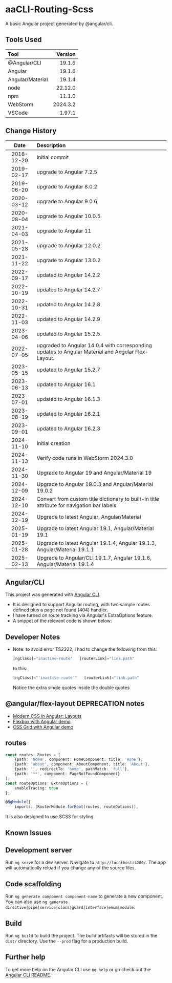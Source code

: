 # aaCLI-Routing-Scss
A basic Angular project generated by @angular/cli.

## Tools Used

| Tool             |  Version |
|:-----------------|---------:|
| @Angular/CLI     |   19.1.6 |
| Angular          |   19.1.6 |
| Angular/Material |   19.1.4 |
| node             |  22.12.0 |
| npm              |   11.1.0 |
| WebStorm         | 2024.3.2 |
| VSCode           |   1.97.1 |


## Change History

|      Date      | Description                                                                                        |
|:--------------:|:---------------------------------------------------------------------------------------------------|
|   2018-12-20   | Initial commit                                                                                     |
|   2019-02-17   | upgrade to Angular 7.2.5                                                                           |
|   2019-06-20   | upgrade to Angular 8.0.2                                                                           |
|   2020-03-12   | upgrade to Angular 9.0.6                                                                           |
|   2020-08-04   | upgrade to Angular 10.0.5                                                                          |
|   2021-04-03   | upgrade to Angular 11                                                                              |
|   2021-05-28   | upgrade to Angular 12.0.2                                                                          |
|   2021-11-22   | upgrade to Angular 13.0.2                                                                          |
|   2022-09-17   | updated to Angular 14.2.2                                                                          |
|   2022-10-19   | updated to Angular 14.2.7                                                                          |
|   2022-10-31   | updated to Angular 14.2.8                                                                          |
|   2022-11-03   | updated to Angular 14.2.9                                                                          |
|   2023-04-06   | updated to Angular 15.2.5                                                                          |
|   2022-07-05   | upgraded to Angular 14.0.4 with corresponding updates to Angular Material and Angular Flex-Layout. |
|   2023-05-15   | updated to Angular 15.2.7                                                                          |
|   2023-06-13   | updated to Angular 16.1                                                                            |
|   2023-07-01   | updated to Angular 16.1.3                                                                          |
|   2023-08-19   | updated to Angular 16.2.1                                                                          |
|   2023-09-01   | updated to Angular 16.2.3                                                                          |
|   2024-11-10   | Initial creation                                                                                   |
|   2024-11-13   | Verify code runs in WebStorm 2024.3.0                                                              |
|   2024-11-30   | Upgrade to Angular 19 and Angular/Material 19                                                      |
|   2024-12-09   | Upgrade to Angular 19.0.3  and Angular/Material 19.0.2                                             |
|   2024-12-10   | Convert from custom title dictionary to built-in title attribute for navigation bar labels         |
|   2024-12-19   | Upgrade to latest Angular, Angular/Material                                                        |
|   2025-01-19   | Upgrade to latest Angular 19.1, Angular/Material 19.1                                              |
|   2025-01-28   | Upgrade to latest Angular 19.1.4, Angular 19.1.3, Angular/Material 19.1.1                          |
|   2025-02-13   | Upgrade to Angular/CLI 19.1.7, Angular 19.1.6, Angular/Material 19.1.4                             |


## Angular/CLI
This project was generated with [Angular CLI](https://github.com/angular/angular-cli).

* It is designed to support Angular routing, with two sample routes defined plus a page not found (404) handler.
* I have turned on route tracking via Angular's ExtraOptions feature.
* A snippet of the relevant code is shown below:
## Developer Notes
* Note: to avoid error TS2322, I had to change the following from this:
    ```typescript
    [ngClass]="inactive-route"   [routerLink]="link.path"
    ```
    to this:
    ```typescript
    [ngClass]="'inactive-route'"   [routerLink]="link.path"
    ```
    Notice the extra single quotes inside the double quotes

    
## @angular/flex-layout DEPRECATION notes
* [Modern CSS in Angular: Layouts](https://blog.angular.io/modern-css-in-angular-layouts-4a259dca9127)
* [Flexbox with Angular demo](https://stackblitz.com/edit/angular-cssflex?file=src/main.ts)
* [CSS Grid with Angular demo](https://stackblitz.com/edit/angular-modern-cssgrid?file=src%2Fmain.ts)
## routes

```typescript
const routes: Routes = [
    {path: 'home', component: HomeComponent, title: 'Home'},
    {path: 'about', component: AboutComponent, title: 'About'},
    {path: '', redirectTo: 'home', pathMatch: 'full'},
    {path: '**', component: PageNotFoundComponent}
];
const routeOptions: ExtraOptions = {
    enableTracing: true
};

@NgModule({
    imports: [RouterModule.forRoot(routes, routeOptions)],
```

It is also designed to use SCSS for styling.


## Known Issues

## Development server

Run `ng serve` for a dev server. Navigate to `http://localhost:4200/`. The app will automatically reload if you change any of the source files.

## Code scaffolding

Run `ng generate component component-name` to generate a new component. You can also use `ng generate directive|pipe|service|class|guard|interface|enum|module`.

## Build

Run `ng build` to build the project. The build artifacts will be stored in the `dist/` directory. Use the `--prod` flag for a production build.

## Further help

To get more help on the Angular CLI use `ng help` or go check out the [Angular CLI README](https://github.com/angular/angular-cli/blob/master/README.md).
